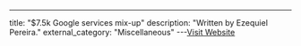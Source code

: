 ---
title: "$7.5k Google services mix-up"
description: "Written by Ezequiel Pereira."
external_category: "Miscellaneous"
---[Visit Website](https://sites.google.com/site/testsitehacking/-7-5k-Google-services-mix-up)

